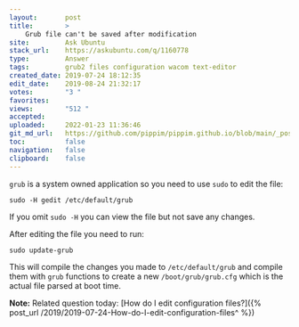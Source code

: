 ```yaml
---
layout:       post
title:        >
    Grub file can't be saved after modification
site:         Ask Ubuntu
stack_url:    https://askubuntu.com/q/1160778
type:         Answer
tags:         grub2 files configuration wacom text-editor
created_date: 2019-07-24 18:12:35
edit_date:    2019-08-24 21:32:17
votes:        "3 "
favorites:    
views:        "512 "
accepted:     
uploaded:     2022-01-23 11:36:46
git_md_url:   https://github.com/pippim/pippim.github.io/blob/main/_posts/2019/2019-07-24-Grub-file-can^t-be-saved-after-modification.md
toc:          false
navigation:   false
clipboard:    false
---
```


`grub` is a system owned application so you need to use `sudo` to edit the file:

``` 
sudo -H gedit /etc/default/grub
```

If you omit `sudo -H` you can view the file but not save any changes.

After editing the file you need to run:

``` 
sudo update-grub
```

This will compile the changes you made to `/etc/default/grub` and compile them with `grub` functions to create a new `/boot/grub/grub.cfg` which is the actual file parsed at boot time.

**Note:** Related question today: [How do I edit configuration files?]({% post_url /2019/2019-07-24-How-do-I-edit-configuration-files^ %})
